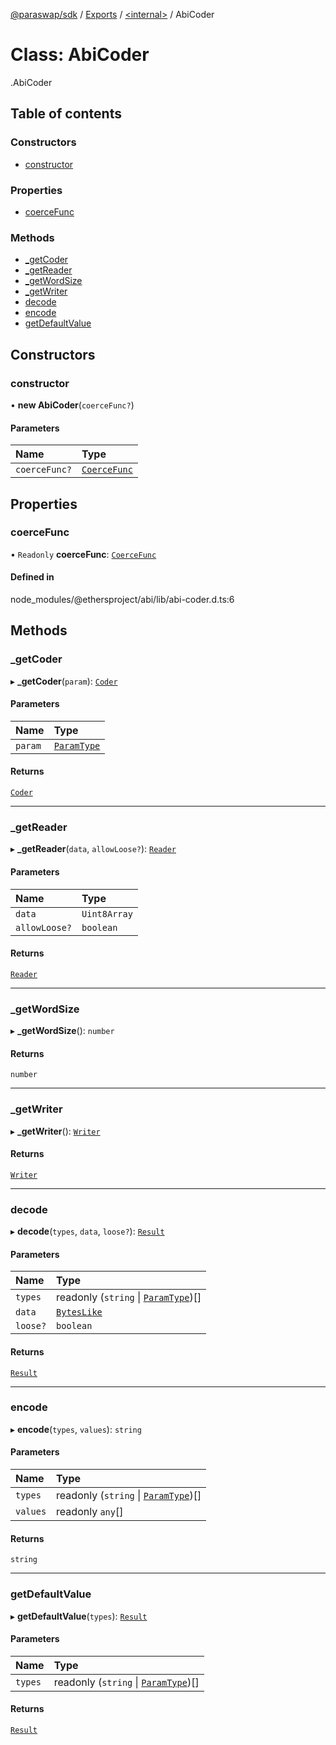 [@paraswap/sdk](../README.md) / [Exports](../modules.md) / [<internal\>](../modules/internal_.md) / AbiCoder

# Class: AbiCoder

[<internal>](../modules/internal_.md).AbiCoder

## Table of contents

### Constructors

- [constructor](internal_.AbiCoder.md#constructor)

### Properties

- [coerceFunc](internal_.AbiCoder.md#coercefunc)

### Methods

- [\_getCoder](internal_.AbiCoder.md#_getcoder)
- [\_getReader](internal_.AbiCoder.md#_getreader)
- [\_getWordSize](internal_.AbiCoder.md#_getwordsize)
- [\_getWriter](internal_.AbiCoder.md#_getwriter)
- [decode](internal_.AbiCoder.md#decode)
- [encode](internal_.AbiCoder.md#encode)
- [getDefaultValue](internal_.AbiCoder.md#getdefaultvalue)

## Constructors

### constructor

• **new AbiCoder**(`coerceFunc?`)

#### Parameters

| Name | Type |
| :------ | :------ |
| `coerceFunc?` | [`CoerceFunc`](../modules/internal_.md#coercefunc) |

## Properties

### coerceFunc

• `Readonly` **coerceFunc**: [`CoerceFunc`](../modules/internal_.md#coercefunc)

#### Defined in

node_modules/@ethersproject/abi/lib/abi-coder.d.ts:6

## Methods

### \_getCoder

▸ **_getCoder**(`param`): [`Coder`](internal_.Coder.md)

#### Parameters

| Name | Type |
| :------ | :------ |
| `param` | [`ParamType`](internal_.ParamType.md) |

#### Returns

[`Coder`](internal_.Coder.md)

___

### \_getReader

▸ **_getReader**(`data`, `allowLoose?`): [`Reader`](internal_.Reader.md)

#### Parameters

| Name | Type |
| :------ | :------ |
| `data` | `Uint8Array` |
| `allowLoose?` | `boolean` |

#### Returns

[`Reader`](internal_.Reader.md)

___

### \_getWordSize

▸ **_getWordSize**(): `number`

#### Returns

`number`

___

### \_getWriter

▸ **_getWriter**(): [`Writer`](internal_.Writer.md)

#### Returns

[`Writer`](internal_.Writer.md)

___

### decode

▸ **decode**(`types`, `data`, `loose?`): [`Result`](../interfaces/internal_.Result.md)

#### Parameters

| Name | Type |
| :------ | :------ |
| `types` | readonly (`string` \| [`ParamType`](internal_.ParamType.md))[] |
| `data` | [`BytesLike`](../modules/internal_.md#byteslike) |
| `loose?` | `boolean` |

#### Returns

[`Result`](../interfaces/internal_.Result.md)

___

### encode

▸ **encode**(`types`, `values`): `string`

#### Parameters

| Name | Type |
| :------ | :------ |
| `types` | readonly (`string` \| [`ParamType`](internal_.ParamType.md))[] |
| `values` | readonly `any`[] |

#### Returns

`string`

___

### getDefaultValue

▸ **getDefaultValue**(`types`): [`Result`](../interfaces/internal_.Result.md)

#### Parameters

| Name | Type |
| :------ | :------ |
| `types` | readonly (`string` \| [`ParamType`](internal_.ParamType.md))[] |

#### Returns

[`Result`](../interfaces/internal_.Result.md)
